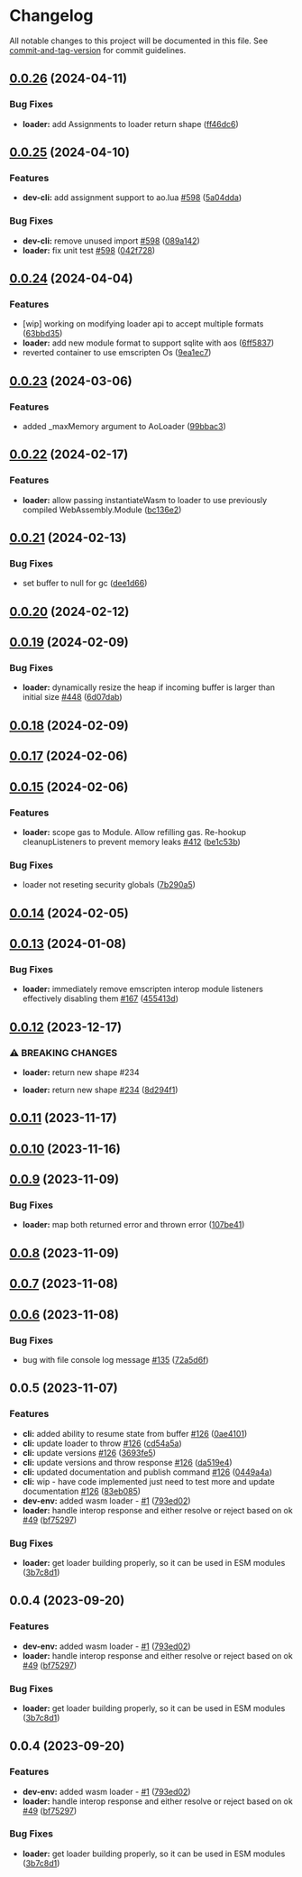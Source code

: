 # Changelog

All notable changes to this project will be documented in this file. See [commit-and-tag-version](https://github.com/absolute-version/commit-and-tag-version) for commit guidelines.

## [0.0.26](https://github.com/permaweb/ao/compare/loader@v0.0.25...loader@v0.0.26) (2024-04-11)


### Bug Fixes

* **loader:** add Assignments to loader return shape ([ff46dc6](https://github.com/permaweb/ao/commit/ff46dc6874feeaff4124a9d3e30510cc49d2fab3))

## [0.0.25](https://github.com/permaweb/ao/compare/loader@v0.0.24...loader@v0.0.25) (2024-04-10)


### Features

* **dev-cli:** add assignment support to ao.lua [#598](https://github.com/permaweb/ao/issues/598) ([5a04dda](https://github.com/permaweb/ao/commit/5a04dda5490137af1a298157bf4ee6cc094859ac))


### Bug Fixes

* **dev-cli:** remove unused import [#598](https://github.com/permaweb/ao/issues/598) ([089a142](https://github.com/permaweb/ao/commit/089a1423a108cf5e9ef38fc8f62cef9df73a27bf))
* **loader:** fix unit test [#598](https://github.com/permaweb/ao/issues/598) ([042f728](https://github.com/permaweb/ao/commit/042f728672f60a4475120aec3927b6ca6dbf3701))

## [0.0.24](https://github.com/permaweb/ao/compare/loader@v0.0.23...loader@v0.0.24) (2024-04-04)


### Features

* [wip] working on modifying loader api to accept multiple formats ([63bbd35](https://github.com/permaweb/ao/commit/63bbd35df4a491948d2438735625662e5b30a683))
* **loader:** add new module format to support sqlite with aos ([6ff5837](https://github.com/permaweb/ao/commit/6ff583772289b11760bc85a310dbe1919c7fd67a))
* reverted container to use emscripten Os ([9ea1ec7](https://github.com/permaweb/ao/commit/9ea1ec7a155894de98d5084731bc1c25f20afd41))

## [0.0.23](https://github.com/permaweb/ao/compare/loader@v0.0.22...loader@v0.0.23) (2024-03-06)


### Features

* added _maxMemory argument to AoLoader ([99bbac3](https://github.com/permaweb/ao/commit/99bbac3a4b1cf695737edb210df7aa0378d86646))

## [0.0.22](https://github.com/permaweb/ao/compare/loader@v0.0.21...loader@v0.0.22) (2024-02-17)


### Features

* **loader:** allow passing instantiateWasm to loader to use previously compiled WebAssembly.Module ([bc136e2](https://github.com/permaweb/ao/commit/bc136e2168443b99b369d85e45594542605bfc60))

## [0.0.21](https://github.com/permaweb/ao/compare/loader@v0.0.20...loader@v0.0.21) (2024-02-13)


### Bug Fixes

* set buffer to null for gc ([dee1d66](https://github.com/permaweb/ao/commit/dee1d66504cc7f1db6f97b68b36e0a2b0e22d533))

## [0.0.20](https://github.com/permaweb/ao/compare/loader@v0.0.19...loader@v0.0.20) (2024-02-12)

## [0.0.19](https://github.com/permaweb/ao/compare/loader@v0.0.18...loader@v0.0.19) (2024-02-09)


### Bug Fixes

* **loader:** dynamically resize the heap if incoming buffer is larger than initial size [#448](https://github.com/permaweb/ao/issues/448) ([6d07dab](https://github.com/permaweb/ao/commit/6d07dab79127bb16f7be13104e93cc2e1e38563e))

## [0.0.18](https://github.com/permaweb/ao/compare/loader@v0.0.17...loader@v0.0.18) (2024-02-09)

## [0.0.17](https://github.com/permaweb/ao/compare/loader@v0.0.15...loader@v0.0.17) (2024-02-06)

## [0.0.15](https://github.com/permaweb/ao/compare/loader@v0.0.14...loader@v0.0.15) (2024-02-06)


### Features

* **loader:** scope gas to Module. Allow refilling gas. Re-hookup cleanupListeners to prevent memory leaks [#412](https://github.com/permaweb/ao/issues/412) ([be1c53b](https://github.com/permaweb/ao/commit/be1c53b39a967f552a1c5e7800a39df7ea5df8bf))


### Bug Fixes

* loader not reseting security globals ([7b290a5](https://github.com/permaweb/ao/commit/7b290a512597734fd575c5dcce88132b4935002e))

## [0.0.14](https://github.com/permaweb/ao/compare/loader@v0.0.13...loader@v0.0.14) (2024-02-05)

## [0.0.13](https://github.com/permaweb/ao/compare/loader@v0.0.12...loader@v0.0.13) (2024-01-08)


### Bug Fixes

* **loader:** immediately remove emscripten interop module listeners effectively disabling them [#167](https://github.com/permaweb/ao/issues/167) ([455413d](https://github.com/permaweb/ao/commit/455413de0090120a3ca75da908e296a096d8357e))

## [0.0.12](https://github.com/permaweb/ao/compare/loader@v0.0.11...loader@v0.0.12) (2023-12-17)


### ⚠ BREAKING CHANGES

* **loader:** return new shape #234

* **loader:** return new shape [#234](https://github.com/permaweb/ao/issues/234) ([8d294f1](https://github.com/permaweb/ao/commit/8d294f12c2e8bf54f1746363918b056573b8c0cc))

## [0.0.11](https://github.com/permaweb/ao/compare/loader@v0.0.10...loader@v0.0.11) (2023-11-17)

## [0.0.10](https://github.com/permaweb/ao/compare/loader@v0.0.9...loader@v0.0.10) (2023-11-16)

## [0.0.9](https://github.com/permaweb/ao/compare/loader@v0.0.8...loader@v0.0.9) (2023-11-09)


### Bug Fixes

* **loader:** map both returned error and thrown error ([107be41](https://github.com/permaweb/ao/commit/107be410467237719a3fd94d54605f509c4fbd57))

## [0.0.8](https://github.com/permaweb/ao/compare/loader@v0.0.7...loader@v0.0.8) (2023-11-09)

## [0.0.7](https://github.com/permaweb/ao/compare/loader@v0.0.6...loader@v0.0.7) (2023-11-08)

## [0.0.6](https://github.com/permaweb/ao/compare/loader@v0.0.5...loader@v0.0.6) (2023-11-08)


### Bug Fixes

* bug with file console log message [#135](https://github.com/permaweb/ao/issues/135) ([72a5d6f](https://github.com/permaweb/ao/commit/72a5d6f6edea6315cb0dfa43c8b0b65172a3ed56))

## 0.0.5 (2023-11-07)


### Features

* **cli:** added ability to resume state from buffer [#126](https://github.com/permaweb/ao/issues/126) ([0ae4101](https://github.com/permaweb/ao/commit/0ae4101d3d0b39522f3c3ca57f6ad56317e816aa))
* **cli:** update loader to throw [#126](https://github.com/permaweb/ao/issues/126) ([cd54a5a](https://github.com/permaweb/ao/commit/cd54a5a63450223ee87165bc752b3bfa2aa9422e))
* **cli:** update versions [#126](https://github.com/permaweb/ao/issues/126) ([3693fe5](https://github.com/permaweb/ao/commit/3693fe57f2fa62d4964f4968fe7159792ee73ae3))
* **cli:** update versions and throw response [#126](https://github.com/permaweb/ao/issues/126) ([da519e4](https://github.com/permaweb/ao/commit/da519e48783e1396bd0802446974bc44f73bf320))
* **cli:** updated documentation and publish command [#126](https://github.com/permaweb/ao/issues/126) ([0449a4a](https://github.com/permaweb/ao/commit/0449a4a83abf6560f7d6ccec8a7ae94fa5973f3e))
* **cli:** wip - have code implemented just need to test more and update documentation [#126](https://github.com/permaweb/ao/issues/126) ([83eb085](https://github.com/permaweb/ao/commit/83eb0854a4da95b4567e46bff386c0f5c16ece0d))
* **dev-env:** added wasm loader - [#1](https://github.com/permaweb/ao/issues/1) ([793ed02](https://github.com/permaweb/ao/commit/793ed028a9d2722678b19937dcfa3e27cdc1f663))
* **loader:** handle interop response and either resolve or reject based on ok [#49](https://github.com/permaweb/ao/issues/49) ([bf75297](https://github.com/permaweb/ao/commit/bf752976399a2556c8d6fe06c10862610a418eea))


### Bug Fixes

* **loader:** get loader building properly, so it can be used in ESM modules ([3b7c8d1](https://github.com/permaweb/ao/commit/3b7c8d1aec0e37de776faa2e5cd27173828bb21b))

## 0.0.4 (2023-09-20)


### Features

* **dev-env:** added wasm loader - [#1](https://github.com/permaweb/ao/issues/1) ([793ed02](https://github.com/permaweb/ao/commit/793ed028a9d2722678b19937dcfa3e27cdc1f663))
* **loader:** handle interop response and either resolve or reject based on ok [#49](https://github.com/permaweb/ao/issues/49) ([bf75297](https://github.com/permaweb/ao/commit/bf752976399a2556c8d6fe06c10862610a418eea))


### Bug Fixes

* **loader:** get loader building properly, so it can be used in ESM modules ([3b7c8d1](https://github.com/permaweb/ao/commit/3b7c8d1aec0e37de776faa2e5cd27173828bb21b))

## 0.0.4 (2023-09-20)


### Features

* **dev-env:** added wasm loader - [#1](https://github.com/permaweb/ao/issues/1) ([793ed02](https://github.com/permaweb/ao/commit/793ed028a9d2722678b19937dcfa3e27cdc1f663))
* **loader:** handle interop response and either resolve or reject based on ok [#49](https://github.com/permaweb/ao/issues/49) ([bf75297](https://github.com/permaweb/ao/commit/bf752976399a2556c8d6fe06c10862610a418eea))


### Bug Fixes

* **loader:** get loader building properly, so it can be used in ESM modules ([3b7c8d1](https://github.com/permaweb/ao/commit/3b7c8d1aec0e37de776faa2e5cd27173828bb21b))
